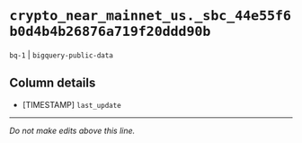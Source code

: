 # `crypto_near_mainnet_us._sbc_44e55f6b0d4b4b26876a719f20ddd90b`
`bq-1` | `bigquery-public-data`

## Column details
* [TIMESTAMP] `last_update`

-------------------------------------------------------------------------------
*Do not make edits above this line.*
